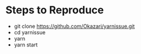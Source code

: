 # Steps to Reproduce

 - git clone https://github.com/Okazari/yarnissue.git
 - cd yarnissue
 - yarn
 - yarn start
